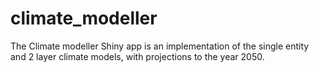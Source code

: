# climate_modeller

The Climate modeller Shiny app is an implementation of the single entity and 2 layer climate models, with projections to the year 2050.
